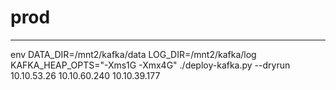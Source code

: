 # prod

---


env DATA_DIR=/mnt2/kafka/data LOG_DIR=/mnt2/kafka/log KAFKA_HEAP_OPTS="-Xms1G -Xmx4G" ./deploy-kafka.py --dryrun 10.10.53.26 10.10.60.240 10.10.39.177
